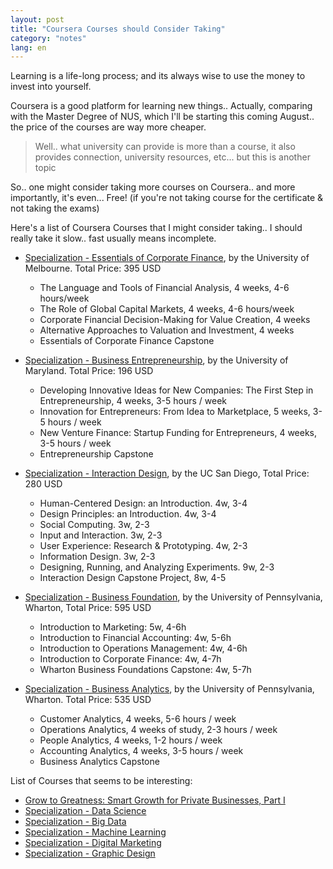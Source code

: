 ```yaml
---
layout: post
title: "Coursera Courses should Consider Taking"
category: "notes"
lang: en
---
```


Learning is a life-long process; and its always wise to use the money to invest
into yourself.

Coursera is a good platform for learning new things.. Actually, comparing with
the Master Degree of NUS, which I'll be starting this coming August.. the price
of the courses are way more cheaper.

> Well.. what university can provide is more than a course, it also provides
> connection, university resources, etc... but this is another topic 

So.. one might consider taking more courses on Coursera.. and more importantly,
it's even... Free! (if you're not taking course for the certificate & not taking
the exams)

Here's a list of Coursera Courses that I might consider taking.. I should really
take it slow.. fast usually means incomplete.

- [Specialization - Essentials of Corporate Finance](
  https://www.coursera.org/specializations/learn-finance), by the University of
  Melbourne. Total Price: 395 USD
  - The Language and Tools of Financial Analysis, 4 weeks, 4-6 hours/week
  - The Role of Global Capital Markets, 4 weeks, 4-6 hours/week
  - Corporate Financial Decision-Making for Value Creation, 4 weeks
  - Alternative Approaches to Valuation and Investment, 4 weeks
  - Essentials of Corporate Finance Capstone

- [Specialization - Business Entrepreneurship](
  https://www.coursera.org/specializations/business-entrepreneurship), by the
  University of Maryland. Total Price: 196 USD
  - Developing Innovative Ideas for New Companies: The First Step in
    Entrepreneurship, 4 weeks, 3-5 hours / week
  - Innovation for Entrepreneurs: From Idea to Marketplace, 5 weeks, 
    3-5 hours / week
  - New Venture Finance: Startup Funding for Entrepreneurs, 4 weeks, 
    3-5 hours / week
  - Entrepreneurship Capstone

- [Specialization - Interaction Design](
  https://www.coursera.org/specializations/interaction-design), by the UC San
  Diego, Total Price: 280 USD
  - Human-Centered Design: an Introduction. 4w, 3-4
  - Design Principles: an Introduction. 4w, 3-4
  - Social Computing. 3w, 2-3
  - Input and Interaction. 3w, 2-3
  - User Experience: Research & Prototyping. 4w, 2-3
  - Information Design. 3w, 2-3
  - Designing, Running, and Analyzing Experiments. 9w, 2-3
  - Interaction Design Capstone Project, 8w, 4-5

- [Specialization - Business Foundation](
  https://www.coursera.org/specializations/wharton-business-foundations), by the
  University of Pennsylvania, Wharton, Total Price: 595 USD
  - Introduction to Marketing: 5w, 4-6h
  - Introduction to Financial Accounting: 4w, 5-6h
  - Introduction to Operations Management: 4w, 4-6h
  - Introduction to Corporate Finance: 4w, 4-7h
  - Wharton Business Foundations Capstone: 4w, 5-7h

- [Specialization - Business Analytics](
  https://www.coursera.org/specializations/business-analytics), by the 
  University of Pennsylvania, Wharton. Total Price: 535 USD
  - Customer Analytics, 4 weeks, 5-6 hours / week
  - Operations Analytics, 4 weeks of study, 2-3 hours / week
  - People Analytics, 4 weeks, 1-2 hours / week
  - Accounting Analytics, 4 weeks, 3-5 hours / week
  - Business Analytics Capstone


List of Courses that seems to be interesting:

- [Grow to Greatness: Smart Growth for Private Businesses, Part I](
  https://www.coursera.org/learn/smart-growth-strategy-1/)
- [Specialization - Data Science](
  https://www.coursera.org/specializations/data-science)
- [Specialization - Big Data](
  https://www.coursera.org/specializations/big-data)
- [Specialization - Machine Learning](
  https://www.coursera.org/specializations/machine-learning)
- [Specialization - Digital Marketing](
  https://www.coursera.org/specializations/digital-marketing)
- [Specialization - Graphic Design](
  https://www.coursera.org/specializations/graphic-design)
